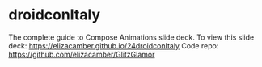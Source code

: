 # droidconItaly 
The complete guide to Compose Animations slide deck. To view this slide deck: https://elizacamber.github.io/24droidconItaly
Code repo: https://github.com/elizacamber/GlitzGlamor
